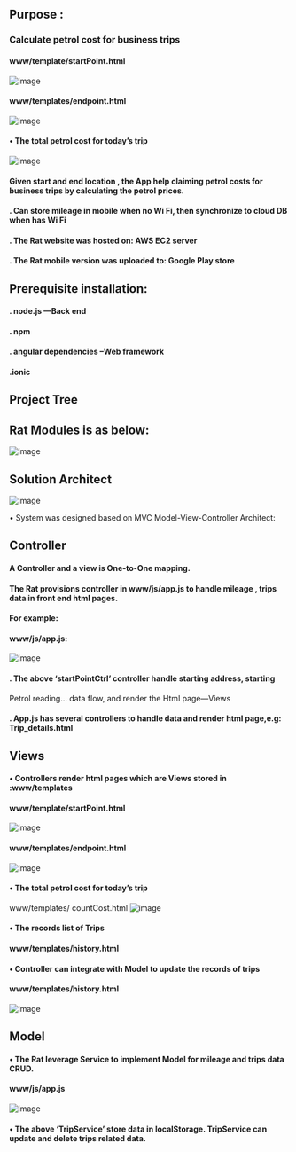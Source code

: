 ## Purpose :    
###  Calculate petrol cost for business trips

#### www/template/startPoint.html
![image](https://github.com/githubmave/Mobile-Mileage-Tracker/assets/8073738/74f8d075-30ef-48df-871a-9fa2c70c868f)


#### www/templates/endpoint.html
![image](https://github.com/githubmave/Mobile-Mileage-Tracker/assets/8073738/043b044f-2388-4ae4-9917-c97963fcaa1b)

#### •	The total petrol cost for today’s trip
![image](https://github.com/githubmave/Mobile-Mileage-Tracker/assets/8073738/8f24ec43-44ad-42e9-98db-5fcf3d99cf7d)

#### Given start and end location , the App help claiming petrol costs for business trips by calculating the petrol prices.

####	. Can store mileage in mobile when no Wi Fi, then synchronize to cloud DB when has Wi Fi
####	. The Rat website was hosted on:              AWS EC2 server
####	. The Rat mobile version was uploaded to:     Google Play store


	
## Prerequisite installation:
####	. node.js                           —Back end
####	. npm
####	. angular dependencies              –Web framework
####	.ionic   




##  Project Tree




## Rat Modules is as below:


![image](https://github.com/githubmave/Mobile-Mileage-Tracker/assets/8073738/6534d4ac-8f31-4a4a-b3d7-1ba81e2ad13d)




## Solution Architect


![image](https://github.com/githubmave/Mobile-Mileage-Tracker/assets/8073738/3bbf3ed0-cea9-458e-a98d-6a5f8aa78ea8)



•	System was designed based on MVC Model-View-Controller Architect: 



##  Controller


 
####   A Controller and a view is One-to-One mapping. 

####  The Rat provisions controller in www/js/app.js  to handle mileage , trips data in front end html pages. 
 
####  For example:





#### www/js/app.js: 


![image](https://github.com/githubmave/Mobile-Mileage-Tracker/assets/8073738/418536ad-d8a7-4291-b645-f969d0216a17)





####	. The above ‘startPointCtrl’ controller handle starting address, starting 
Petrol reading… data flow, and render the Html page—Views
 
####	.  App.js has several controllers to handle data and render html page,e.g: Trip_details.html



##      Views

#### •	Controllers render html pages which are Views stored in :www/templates

#### www/template/startPoint.html


![image](https://github.com/githubmave/Mobile-Mileage-Tracker/assets/8073738/2c96d08c-4163-4cfa-80c8-5b900bfca944)



#### www/templates/endpoint.html



![image](https://github.com/githubmave/Mobile-Mileage-Tracker/assets/8073738/f005de0e-d0dc-441c-a39b-fcf933af2a5f)




#### •	The total petrol cost for today’s trip
www/templates/ countCost.html
![image](https://github.com/githubmave/Mobile-Mileage-Tracker/assets/8073738/df40ec66-42d1-4f70-8738-f709e2b469ac)





#### •	The records list of Trips
#### www/templates/history.html



#### •	Controller can integrate with Model to update the records of trips


#### www/templates/history.html 


![image](https://github.com/githubmave/Mobile-Mileage-Tracker/assets/8073738/e9a0b199-5f74-41e2-9b1b-09b641a56ce3)




##      Model

#### •	The Rat leverage Service to implement Model for mileage and trips data CRUD.





#### www/js/app.js

![image](https://github.com/githubmave/Mobile-Mileage-Tracker/assets/8073738/61c83cc9-0929-4185-8622-322b54d12155)



#### •	The above ‘TripService’ store data in localStorage. TripService can update and delete trips related data. 







